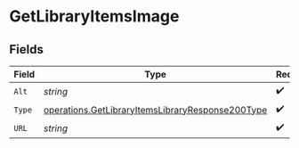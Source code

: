 # GetLibraryItemsImage


## Fields

| Field                                                                                                                | Type                                                                                                                 | Required                                                                                                             | Description                                                                                                          | Example                                                                                                              |
| -------------------------------------------------------------------------------------------------------------------- | -------------------------------------------------------------------------------------------------------------------- | -------------------------------------------------------------------------------------------------------------------- | -------------------------------------------------------------------------------------------------------------------- | -------------------------------------------------------------------------------------------------------------------- |
| `Alt`                                                                                                                | *string*                                                                                                             | :heavy_check_mark:                                                                                                   | N/A                                                                                                                  | Episode 1                                                                                                            |
| `Type`                                                                                                               | [operations.GetLibraryItemsLibraryResponse200Type](../../models/operations/getlibraryitemslibraryresponse200type.md) | :heavy_check_mark:                                                                                                   | N/A                                                                                                                  | background                                                                                                           |
| `URL`                                                                                                                | *string*                                                                                                             | :heavy_check_mark:                                                                                                   | N/A                                                                                                                  | /library/metadata/45521/thumb/1644710589                                                                             |